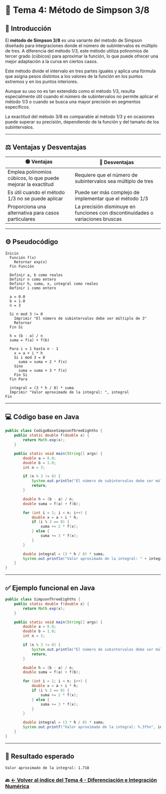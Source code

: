 # 📌 Tema 4: Método de Simpson 3/8

## 🧠 Introducción

El **método de Simpson 3/8** es una variante del método de Simpson diseñado para integraciones donde el número de subintervalos es múltiplo de tres. A diferencia del método 1/3, este método utiliza polinomios de tercer grado (cúbicos) para aproximar la función, lo que puede ofrecer una mejor adaptación a la curva en ciertos casos.

Este método divide el intervalo en tres partes iguales y aplica una fórmula que asigna pesos distintos a los valores de la función en los puntos extremos y en los puntos interiores.

Aunque su uso no es tan extendido como el método 1/3, resulta especialmente útil cuando el número de subintervalos no permite aplicar el método 1/3 o cuando se busca una mayor precisión en segmentos específicos.

La exactitud del método 3/8 es comparable al método 1/3 y en ocasiones puede superar su precisión, dependiendo de la función y del tamaño de los subintervalos.

---

## ⚖️ Ventajas y Desventajas

| 🟢 Ventajas                                                  | 🔴 Desventajas                                                                 |
| ------------------------------------------------------------ | ------------------------------------------------------------------------------ |
| Emplea polinomios cúbicos, lo que puede mejorar la exactitud | Requiere que el número de subintervalos sea múltiplo de tres                   |
| Es útil cuando el método 1/3 no se puede aplicar             | Puede ser más complejo de implementar que el método 1/3                        |
| Proporciona una alternativa para casos particulares          | La precisión disminuye en funciones con discontinuidades o variaciones bruscas |

---

## ⚙️ Pseudocódigo

```plaintext
Inicio
  Función f(x)
    Retornar exp(x)
  Fin Función

  Definir a, b como reales
  Definir n como entero
  Definir h, suma, x, integral como reales
  Definir i como entero

  a = 0.0
  b = 1.0
  n = 3

  Si n mod 3 != 0
    Imprimir "El número de subintervalos debe ser múltiplo de 3"
    Retornar
  Fin Si

  h = (b - a) / n
  suma = f(a) + f(b)

  Para i = 1 hasta n - 1
    x = a + i * h
    Si i mod 3 = 0
      suma = suma + 2 * f(x)
    Sino
      suma = suma + 3 * f(x)
    Fin Si
  Fin Para

  integral = (3 * h / 8) * suma
  Imprimir "Valor aproximado de la integral: ", integral
Fin
```

---

## 💻 Código base en Java

```java
public class CodigoBaseSimpsonThreeEighths {
    public static double f(double x) {
        return Math.exp(x);
    }

    public static void main(String[] args) {
        double a = 0.0;
        double b = 1.0;
        int n = 3;

        if (n % 3 != 0) {
            System.out.println("El número de subintervalos debe ser múltiplo de 3");
            return;
        }

        double h = (b - a) / n;
        double suma = f(a) + f(b);

        for (int i = 1; i < n; i++) {
            double x = a + i * h;
            if (i % 3 == 0) {
                suma += 2 * f(x);
            } else {
                suma += 3 * f(x);
            }
        }

        double integral = (3 * h / 8) * suma;
        System.out.println("Valor aproximado de la integral: " + integral);
    }
}
```

---

## ✅ Ejemplo funcional en Java

```java
public class SimpsonThreeEighths {
    public static double f(double x) {
        return Math.exp(x);
    }

    public static void main(String[] args) {
        double a = 0.0;
        double b = 1.0;
        int n = 3;

        if (n % 3 != 0) {
            System.out.println("El número de subintervalos debe ser múltiplo de 3");
            return;
        }

        double h = (b - a) / n;
        double suma = f(a) + f(b);

        for (int i = 1; i < n; i++) {
            double x = a + i * h;
            if (i % 3 == 0) {
                suma += 2 * f(x);
            } else {
                suma += 3 * f(x);
            }
        }

        double integral = (3 * h / 8) * suma;
        System.out.printf("Valor aproximado de la integral: %.3f%n", integral);
    }
}
```

---

## 🧪 Resultado esperado

```
Valor aproximado de la integral: 1.718
```
### 🔙 [← Volver al índice del Tema 4 - Diferenciación e Integración Numérica](https://github.com/Juan200519287393u83/Metodos_Numericos/blob/main/T4%20-%20Diferenciaci%C3%B3n%20e%20Integraci%C3%B3n%20Num%C3%A9rica/Introducci%C3%B3n%20a%20la%20DIferenciai%C3%B3n%20e%20Integraci%C3%B3n%20Num%C3%A9rica.md)
